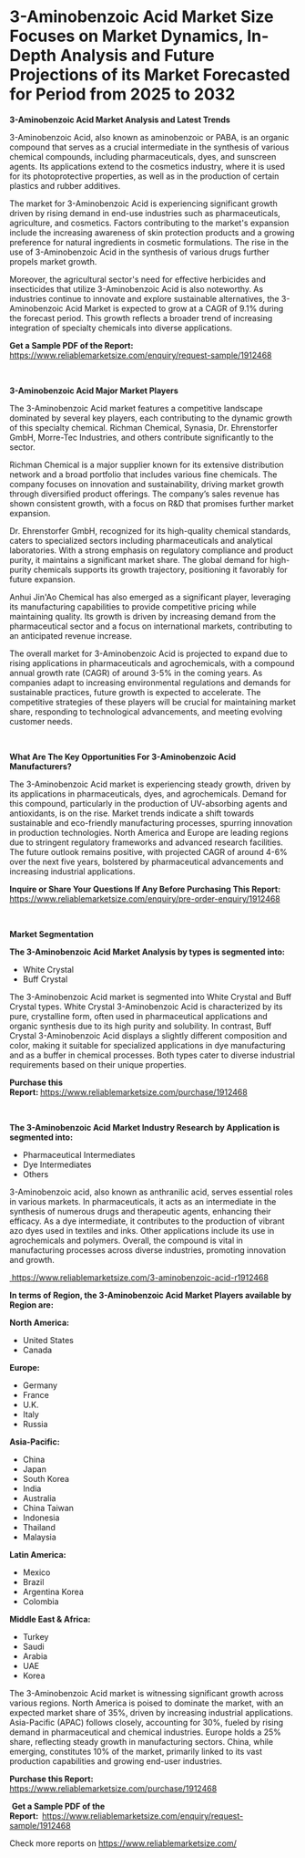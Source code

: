 <p><h1>3-Aminobenzoic Acid Market Size Focuses on Market Dynamics, In-Depth Analysis and Future Projections of its Market Forecasted for Period from 2025 to 2032</h1></p><p><strong>3-Aminobenzoic Acid Market Analysis and Latest Trends</strong></p>
<p><p>3-Aminobenzoic Acid, also known as aminobenzoic or PABA, is an organic compound that serves as a crucial intermediate in the synthesis of various chemical compounds, including pharmaceuticals, dyes, and sunscreen agents. Its applications extend to the cosmetics industry, where it is used for its photoprotective properties, as well as in the production of certain plastics and rubber additives. </p><p>The market for 3-Aminobenzoic Acid is experiencing significant growth driven by rising demand in end-use industries such as pharmaceuticals, agriculture, and cosmetics. Factors contributing to the market's expansion include the increasing awareness of skin protection products and a growing preference for natural ingredients in cosmetic formulations. The rise in the use of 3-Aminobenzoic Acid in the synthesis of various drugs further propels market growth. </p><p>Moreover, the agricultural sector's need for effective herbicides and insecticides that utilize 3-Aminobenzoic Acid is also noteworthy. As industries continue to innovate and explore sustainable alternatives, the 3-Aminobenzoic Acid Market is expected to grow at a CAGR of 9.1% during the forecast period. This growth reflects a broader trend of increasing integration of specialty chemicals into diverse applications.</p></p>
<p><strong>Get a Sample PDF of the Report:&nbsp;</strong> <a href="https://www.reliablemarketsize.com/enquiry/request-sample/1912468?utm_campaign=3055&utm_medium=2&utm_source=Github&utm_content=ia&utm_term=03042025&utm_id=3-aminobenzoic-acid">https://www.reliablemarketsize.com/enquiry/request-sample/1912468</a></p>
<p>&nbsp;</p>
<p><strong>3-Aminobenzoic Acid Major Market Players</strong></p>
<p><p>The 3-Aminobenzoic Acid market features a competitive landscape dominated by several key players, each contributing to the dynamic growth of this specialty chemical. Richman Chemical, Synasia, Dr. Ehrenstorfer GmbH, Morre-Tec Industries, and others contribute significantly to the sector.</p><p>Richman Chemical is a major supplier known for its extensive distribution network and a broad portfolio that includes various fine chemicals. The company focuses on innovation and sustainability, driving market growth through diversified product offerings. The company’s sales revenue has shown consistent growth, with a focus on R&D that promises further market expansion.</p><p>Dr. Ehrenstorfer GmbH, recognized for its high-quality chemical standards, caters to specialized sectors including pharmaceuticals and analytical laboratories. With a strong emphasis on regulatory compliance and product purity, it maintains a significant market share. The global demand for high-purity chemicals supports its growth trajectory, positioning it favorably for future expansion.</p><p>Anhui Jin'Ao Chemical has also emerged as a significant player, leveraging its manufacturing capabilities to provide competitive pricing while maintaining quality. Its growth is driven by increasing demand from the pharmaceutical sector and a focus on international markets, contributing to an anticipated revenue increase.</p><p>The overall market for 3-Aminobenzoic Acid is projected to expand due to rising applications in pharmaceuticals and agrochemicals, with a compound annual growth rate (CAGR) of around 3-5% in the coming years. As companies adapt to increasing environmental regulations and demands for sustainable practices, future growth is expected to accelerate. The competitive strategies of these players will be crucial for maintaining market share, responding to technological advancements, and meeting evolving customer needs.</p></p>
<p>&nbsp;</p>
<p><strong>What Are The Key Opportunities For 3-Aminobenzoic Acid Manufacturers?</strong></p>
<p><p>The 3-Aminobenzoic Acid market is experiencing steady growth, driven by its applications in pharmaceuticals, dyes, and agrochemicals. Demand for this compound, particularly in the production of UV-absorbing agents and antioxidants, is on the rise. Market trends indicate a shift towards sustainable and eco-friendly manufacturing processes, spurring innovation in production technologies. North America and Europe are leading regions due to stringent regulatory frameworks and advanced research facilities. The future outlook remains positive, with projected CAGR of around 4-6% over the next five years, bolstered by pharmaceutical advancements and increasing industrial applications.</p></p>
<p><strong>Inquire or Share Your Questions If Any Before Purchasing This Report:</strong> <a href="https://www.reliablemarketsize.com/enquiry/pre-order-enquiry/1912468?utm_campaign=3055&utm_medium=2&utm_source=Github&utm_content=ia&utm_term=03042025&utm_id=3-aminobenzoic-acid">https://www.reliablemarketsize.com/enquiry/pre-order-enquiry/1912468</a></p>
<p>&nbsp;</p>
<p><strong>Market Segmentation</strong></p>
<p><strong>The 3-Aminobenzoic Acid Market Analysis by types is segmented into:</strong></p>
<p><ul><li>White Crystal</li><li>Buff Crystal</li></ul></p>
<p><p>The 3-Aminobenzoic Acid market is segmented into White Crystal and Buff Crystal types. White Crystal 3-Aminobenzoic Acid is characterized by its pure, crystalline form, often used in pharmaceutical applications and organic synthesis due to its high purity and solubility. In contrast, Buff Crystal 3-Aminobenzoic Acid displays a slightly different composition and color, making it suitable for specialized applications in dye manufacturing and as a buffer in chemical processes. Both types cater to diverse industrial requirements based on their unique properties.</p></p>
<p><strong>Purchase this Report:&nbsp;</strong><a href="https://www.reliablemarketsize.com/purchase/1912468?utm_campaign=3055&utm_medium=2&utm_source=Github&utm_content=ia&utm_term=03042025&utm_id=3-aminobenzoic-acid">https://www.reliablemarketsize.com/purchase/1912468</a></p>
<p>&nbsp;</p>
<p><strong>The 3-Aminobenzoic Acid Market Industry Research by Application is segmented into:</strong></p>
<p><ul><li>Pharmaceutical Intermediates</li><li>Dye Intermediates</li><li>Others</li></ul></p>
<p><p>3-Aminobenzoic acid, also known as anthranilic acid, serves essential roles in various markets. In pharmaceuticals, it acts as an intermediate in the synthesis of numerous drugs and therapeutic agents, enhancing their efficacy. As a dye intermediate, it contributes to the production of vibrant azo dyes used in textiles and inks. Other applications include its use in agrochemicals and polymers. Overall, the compound is vital in manufacturing processes across diverse industries, promoting innovation and growth.</p></p>
<p><a href="https://www.reliablemarketsize.com/3-aminobenzoic-acid-r1912468?utm_campaign=3055&utm_medium=2&utm_source=Github&utm_content=ia&utm_term=03042025&utm_id=3-aminobenzoic-acid">&nbsp;https://www.reliablemarketsize.com/3-aminobenzoic-acid-r1912468</a></p>
<p><strong>In terms of Region, the 3-Aminobenzoic Acid Market Players available by Region are:</strong></p>
<p>
    <p> <strong> North America: </strong>
        <ul>
            <li>United States</li>
            <li>Canada</li>
        </ul>
        </p> 
    <p> <strong> Europe: </strong>
        <ul>
            <li>Germany</li>
            <li>France</li>
            <li>U.K.</li>
            <li>Italy</li>
            <li>Russia</li>
        </ul>
        </p> 
    <p> <strong> Asia-Pacific: </strong>
        <ul>
            <li>China</li>
            <li>Japan</li>
            <li>South Korea</li>
            <li>India</li>
            <li>Australia</li>
            <li>China Taiwan</li>
            <li>Indonesia</li>
            <li>Thailand</li>
            <li>Malaysia</li>
        </ul>
        </p> 
    <p> <strong> Latin America: </strong>
        <ul>
            <li>Mexico</li>
            <li>Brazil</li>
            <li>Argentina Korea</li>
            <li>Colombia</li>
        </ul>
        </p> 
    <p> <strong> Middle East & Africa: </strong>
        <ul>
            <li>Turkey</li>
            <li>Saudi</li>
            <li>Arabia</li>
            <li>UAE</li>
            <li>Korea</li>
        </ul>
    </p>
    </p>
<p><p>The 3-Aminobenzoic Acid market is witnessing significant growth across various regions. North America is poised to dominate the market, with an expected market share of 35%, driven by increasing industrial applications. Asia-Pacific (APAC) follows closely, accounting for 30%, fueled by rising demand in pharmaceutical and chemical industries. Europe holds a 25% share, reflecting steady growth in manufacturing sectors. China, while emerging, constitutes 10% of the market, primarily linked to its vast production capabilities and growing end-user industries.</p></p>
<p><strong>Purchase this Report: </strong><a href="https://www.reliablemarketsize.com/purchase/1912468?utm_campaign=3055&utm_medium=2&utm_source=Github&utm_content=ia&utm_term=03042025&utm_id=3-aminobenzoic-acid">https://www.reliablemarketsize.com/purchase/1912468</a></p>
<p>&nbsp;<strong>Get a Sample PDF of the Report:&nbsp;&nbsp;</strong><a href="https://www.reliablemarketsize.com/enquiry/request-sample/1912468?utm_campaign=3055&utm_medium=2&utm_source=Github&utm_content=ia&utm_term=03042025&utm_id=3-aminobenzoic-acid">https://www.reliablemarketsize.com/enquiry/request-sample/1912468</a></p>
<p><strong></strong></p>
<p>Check more reports on <a href="https://www.reliablemarketsize.com/?utm_campaign=3055&utm_medium=2&utm_source=Github&utm_content=ia&utm_term=03042025&utm_id=3-aminobenzoic-acid">https://www.reliablemarketsize.com/</a></p>